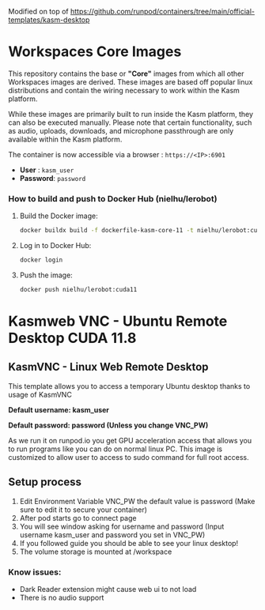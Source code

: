 
Modified on top of https://github.com/runpod/containers/tree/main/official-templates/kasm-desktop


# Workspaces Core Images
This repository contains the base or **"Core"** images from which all other Workspaces images are derived.
These images are based off popular linux distributions and contain the wiring necessary to work within the Kasm platform.

While these images are primarily built to run inside the Kasm platform, they can also be executed manually.  Please note that certain functionality, such as audio, uploads, downloads, and microphone passthrough are only available within the Kasm platform.

The container is now accessible via a browser : `https://<IP>:6901`

 - **User** : `kasm_user`
 - **Password**: `password`


### How to build and push to Docker Hub (nielhu/lerobot)

1. Build the Docker image:
   ```bash
   docker buildx build -f dockerfile-kasm-core-11 -t nielhu/lerobot:cuda11 --build-arg START_XFCE4=1 --build-arg START_PULSEAUDIO=1 .
   ```
2. Log in to Docker Hub:
   ```bash
   docker login
   ```
3. Push the image:
   ```bash
   docker push nielhu/lerobot:cuda11
   ```

# Kasmweb VNC - Ubuntu Remote Desktop CUDA 11.8

## KasmVNC - Linux Web Remote Desktop

This template allows you to access a temporary Ubuntu desktop thanks to usage of KasmVNC

**Default username: kasm_user**

**Default password: password (Unless you change VNC_PW)**

As we run it on runpod.io you get GPU acceleration access that allows you to run programs like you can do on normal linux PC. This image is customized to allow user to access to sudo command for full root access.

## Setup process

1. Edit Environment Variable VNC_PW the default value is password (Make sure to edit it to secure your container)
2. After pod starts go to connect page
3. You will see window asking for username and password (Input username kasm_user and password you set in VNC_PW)
4. If you followed guide you should be able to see your linux desktop!
5. The volume storage is mounted at /workspace

### Know issues:

- Dark Reader extension might cause web ui to not load
- There is no audio support
